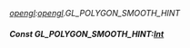 _[opengl](../../modules/opengl/opengl-module.md):[opengl](../../modules/opengl/opengl-module.md).GL\_POLYGON\_SMOOTH\_HINT_
##### Const GL\_POLYGON\_SMOOTH\_HINT:[Int](../../modules/wonkey/wonkey-types-int.md)
